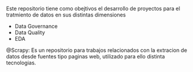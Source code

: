 Este repositorio tiene como obejtivos el desarrollo de proyectos para el tratmiento de datos en sus distintas dimensiones

* Data Governance
* Data Quality
* EDA

@Scrapy:
Es un repositorio para trabajos relacionados con la extracion de datos desde fuentes tipo paginas web, utilizado para ello distinta tecnologias.
